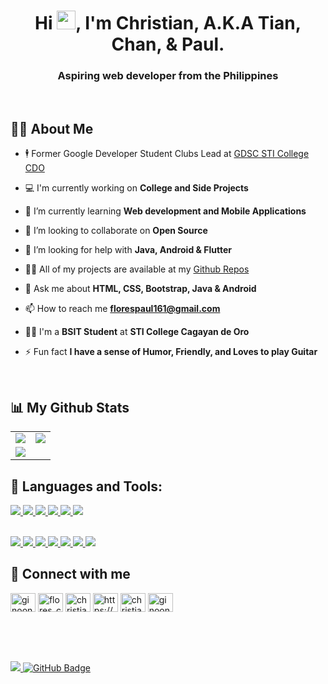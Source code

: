 <h1 align="center">Hi <img src="https://raw.githubusercontent.com/MartinHeinz/MartinHeinz/master/wave.gif" height="30px">, I'm Christian, A.K.A Tian, Chan, & Paul.</h1>
<h3 align="center">Aspiring web developer from the Philippines</h3>
<br/>

## 🙋‍♂️ About Me

- 🕴️ Former Google Developer Student Clubs Lead at [GDSC STI College CDO](https://dscsticdo.github.io)

- 💻 I'm currently working on **College and Side Projects**

- 🌱 I’m currently learning **Web development and Mobile Applications**
  
- 👯 I’m looking to collaborate on **Open Source**

- 🤝 I’m looking for help with **Java, Android & Flutter**

- 👨‍💻 All of my projects are available at my [Github Repos](https://github.com/GinoongFlores?tab=repositories)

- 💬 Ask me about **HTML, CSS, Bootstrap, Java & Android**

- 📫 How to reach me **florespaul161@gmail.com**
  
- 👨‍🎓 I'm a **BSIT Student** at **STI College Cagayan de Oro**

- ⚡ Fun fact **I have a sense of Humor, Friendly, and Loves to play Guitar**

<br/>

## 📊 My Github Stats
<table align="center" width="100%"> 
  <tr> 
    <td align="center"> 
      <img src="https://github-readme-stats.vercel.app/api?username=ginoongflores&show_icons=true&count_private=true&theme=react&hide_border=true&bg_color=0D1117">
    </td> 
    <td align="center"> 
      <img src="https://github-readme-streak-stats.herokuapp.com/?user=ginoongflores&theme=black-ice"/>
    </td> 
   </tr> 
  
  <tr> 
    <td align="center"> 
      <img src="https://github-readme-stats.vercel.app/api/top-langs/?username=ginoongflores&langs_count=8&count_private=true&layout=compact&theme=react&hide_border=true&bg_color=0D1117"/>
    </td> 
  </tr> 
  
  </table>


## 🚀 Languages and Tools:
<a href="https://developer.mozilla.org/en-US/docs/Glossary/HTML5" target="_blank">
<img src="https://img.shields.io/badge/html5-%23E34F26.svg?style=for-the-badge&logo=html5&logoColor=white"/>
</a>
<a href="https://developer.mozilla.org/en-US/docs/Web/CSS">
<img src="https://img.shields.io/badge/css3-%231572B6.svg?style=for-the-badge&logo=css3&logoColor=white"/>
</a>
<a href="https://sass-lang.com/">
<img src="https://img.shields.io/badge/SASS-hotpink.svg?style=for-the-badge&logo=SASS&logoColor=white"/>
</a>
<a href="https://getbootstrap.com/3">
<img src="https://img.shields.io/badge/bootstrap-%23563D7C.svg?style=for-the-badge&logo=bootstrap&logoColor=white"/>
</a>
<a href="https://www.java.com/en/">
<img src="https://img.shields.io/badge/java-%23ED8B00.svg?style=for-the-badge&logo=java&logoColor=white"/>
</a>
<!-- <a href="">
<img src="https://img.shields.io/badge/sqlite-%2307405e.svg?style=for-the-badge&logo=sqlite&logoColor=white"/>
</a> -->
<a href="https://dotnet.microsoft.com/apps/xamarin">
<img src="https://img.shields.io/badge/Xamarin-3199DC?style=for-the-badge&logo=xamarin&logoColor=white"/>
</a>

\
<a href="https://git-scm.com/">
<img src="https://img.shields.io/badge/git-%23F05033.svg?style=for-the-badge&logo=git&logoColor=white"/>
</a>
<a href="https://github.com">
<img src="https://img.shields.io/badge/github-%23121011.svg?style=for-the-badge&logo=github&logoColor=white"/>
</a>
<a href="https://code.visualstudio.com/">
<img src="https://img.shields.io/badge/Visual%20Studio%20Code-0078d7.svg?style=for-the-badge&logo=visual-studio-code&logoColor=white"/>
</a>
<a href="https://visualstudio.microsoft.com/">
<img src="https://img.shields.io/badge/Visual%20Studio-5C2D91.svg?style=for-the-badge&logo=visual-studio&logoColor=white"/>
</a>
<a href="https://www.eclipse.org/">
<img src="https://img.shields.io/badge/Eclipse-FE7A16.svg?style=for-the-badge&logo=Eclipse&logoColor=white"/>
</a>
<a href="https://www.jetbrains.com/idea/">
<img src="https://img.shields.io/badge/IntelliJIDEA-000000.svg?style=for-the-badge&logo=intellij-idea&logoColor=white"/>
</a>
<a href="https://developer.android.com/studio">
<img src="https://img.shields.io/badge/Android%20Studio-3DDC84.svg?style=for-the-badge&logo=android-studio&logoColor=white"/>
</a>


## 🤝 Connect with me

<p align="left">
<a href="https://codepen.io/ginoongflores" target="blank"><img align="center" src="https://raw.githubusercontent.com/rahuldkjain/github-profile-readme-generator/master/src/images/icons/Social/codepen.svg" alt="ginoongflores" height="30" width="40" /></a>
<a href="https://twitter.com/flores_chrstn" target="blank"><img align="center" src="https://raw.githubusercontent.com/rahuldkjain/github-profile-readme-generator/master/src/images/icons/Social/twitter.svg" alt="flores_chrstn" height="30" width="40" /></a>
<a href="https://linkedin.com/in/christianpaulflores" target="blank"><img align="center" src="https://raw.githubusercontent.com/rahuldkjain/github-profile-readme-generator/master/src/images/icons/Social/linked-in-alt.svg" alt="christianpaulflores" height="30" width="40" /></a>
<a href="https://stackoverflow.com/users/14479352/ginoong-flores" target="blank"><img align="center" src="https://raw.githubusercontent.com/rahuldkjain/github-profile-readme-generator/master/src/images/icons/Social/stack-overflow.svg" alt="https://stackoverflow.com/users/14479352/ginoong-flores" height="30" width="40" /></a>
<a href="https://fb.com/christianpaulh.flores" target="blank"><img align="center" src="https://raw.githubusercontent.com/rahuldkjain/github-profile-readme-generator/master/src/images/icons/Social/facebook.svg" alt="christianpaulh.flores" height="30" width="40" /></a>
<a href="https://instagram.com/ginoongflores" target="blank"><img align="center" src="https://raw.githubusercontent.com/rahuldkjain/github-profile-readme-generator/master/src/images/icons/Social/instagram.svg" alt="ginoongflores" height="30" width="40" /></a>
</p>


<br/>
<br/>
<br/>

<a href="https://img.shields.io/twitter/url?style=social&url=https%3A%2F%2Ftwitter.com%2Fflores_chrstn"></a>

<a href="https://github.com/Meghna-DAS/github-profile-views-counter">
    <img src="https://komarev.com/ghpvc/?username=ginoongflores">
</a>
<a href="https://github.com/ginoongflores?tab=followers"><img src="https://img.shields.io/github/followers/ginoongflores?label=Followers&style=social" alt="GitHub Badge"></a>

